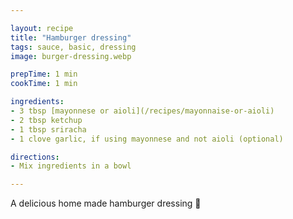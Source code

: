 ```yaml
---

layout: recipe
title: "Hamburger dressing"
tags: sauce, basic, dressing
image: burger-dressing.webp

prepTime: 1 min
cookTime: 1 min

ingredients:
- 3 tbsp [mayonnese or aioli](/recipes/mayonnaise-or-aioli)
- 2 tbsp ketchup
- 1 tbsp sriracha
- 1 clove garlic, if using mayonnese and not aioli (optional)

directions:
- Mix ingredients in a bowl

---
```


A delicious home made hamburger dressing 🍔
